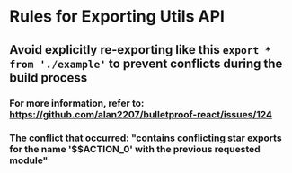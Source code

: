# Rules for Exporting Utils API

## Avoid explicitly re-exporting like this `export * from './example'` to prevent conflicts during the build process

### For more information, refer to: <https://github.com/alan2207/bulletproof-react/issues/124>

### The conflict that occurred: "contains conflicting star exports for the name '$$ACTION_0' with the previous requested module"
